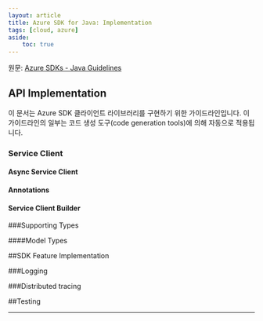 ```yaml
---
layout: article
title: Azure SDK for Java: Implementation
tags: [cloud, azure]
aside:
    toc: true
---
```


원문: [Azure SDKs - Java Guidelines](https://azure.github.io/azure-sdk/java_implementation.html)

## API Implementation
이 문서는 Azure SDK 클라이언트 라이브러리를 구현하기 위한 가이드라인입니다. 이 가이드라인의 일부는 코드 생성 도구(code generation tools)에 의해 자동으로 적용됩니다.

### Service Client

#### Async Service Client

#### Annotations

#### Service Client Builder

###Supporting Types

####Model Types

##SDK Feature Implementation

###Logging

###Distributed tracing

##Testing

<!--more-->

---
